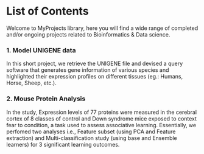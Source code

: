 # List of Contents

Welcome to MyProjects library, here you will find a wide range of completed and/or ongoing projects related to Bioinformatics & Data science.

### 1. Model UNIGENE data
In this short project, we retrieve the UNIGENE file and devised a query software that generates gene information of various species and highlighted their expression profiles on different tissues (eg.: Humans, Horse, Sheep, etc.).


### 2. Mouse Protein Analysis
In the study, Expression levels of 77 proteins were measured in the cerebral cortex of 8 classes of control and Down syndrome mice exposed to context fear to condition, a task used to assess associative learning.
Essentially, we perfomed two analyses i.e., Feature subset (using PCA and Feature extraction) and Multi-classification study (using base and Ensemble learners) for 3 significant learning outcomes. 
